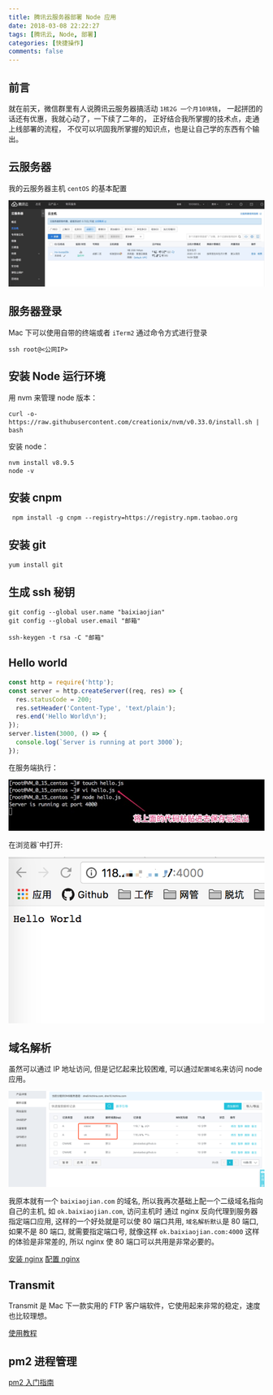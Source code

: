 ```yaml
---
title: 腾讯云服务器部署 Node 应用
date: 2018-03-08 22:22:27
tags: [腾讯云, Node, 部署]
categories: [快捷操作]
comments: false
---
```


## 前言

就在前天，微信群里有人说腾讯云服务器搞活动 `1核2G 一个月10块钱`，
一起拼团的话还有优惠，我就心动了，一下续了二年的，
正好结合我所掌握的技术点，走通上线部署的流程，
不仅可以巩固我所掌握的知识点，也是让自己学的东西有个输出。

<!-- more -->

## 云服务器

我的云服务器主机 `centOS` 的基本配置

![](../imgs/server.jpeg)

## 服务器登录

Mac 下可以使用自带的终端或者 `iTerm2` 通过命令方式进行登录

```
ssh root@<公网IP>
```

## 安装 Node 运行环境

用 nvm 来管理 node 版本：

```
curl -o- https://raw.githubusercontent.com/creationix/nvm/v0.33.0/install.sh | bash
```

安装 node：

```
nvm install v8.9.5
node -v
```

## 安装 cnpm

```
 npm install -g cnpm --registry=https://registry.npm.taobao.org
```

## 安装 git

```
yum install git
```

## 生成 ssh 秘钥

```
git config --global user.name "baixiaojian"
git config --global user.email "邮箱"

ssh-keygen -t rsa -C "邮箱"
```

## Hello world

```js
const http = require('http');
const server = http.createServer((req, res) => {
  res.statusCode = 200;
  res.setHeader('Content-Type', 'text/plain');
  res.end('Hello World\n');
});
server.listen(3000, () => {
  console.log(`Server is running at port 3000`);
});
```

在服务端执行：

![](../imgs/iterm.jpg)

在浏览器`中打开:

![](../imgs/hello.png)

## 域名解析

虽然可以通过 IP 地址访问, 但是记忆起来比较困难, 可以通过`配置域名`来访问 node 应用。

![](../imgs/yuming.png)

我原本就有一个 `baixiaojian.com` 的域名,
所以我再次基础上配一个二级域名指向自己的主机,
如 `ok.baixiaojian.com`, 访问主机时 通过 nginx 反向代理到服务器指定端口应用,
这样的一个好处就是可以使 80 端口共用, `域名解析默认`是 80 端口, 如果不是 80 端口,
就需要指定端口号, 就像这样 `ok.baixiaojian.com:4000` 这样的体验是非常差的,
所以 nginx 使 80 端口可以共用是非常必要的。

[安装 nginx](http://www.baixiaojian.com/nginx/)
[配置 nginx](http://www.baixiaojian.com/nginx%E7%AC%94%E8%AE%B0/#more)

## Transmit

Transmit 是 Mac 下一款实用的 FTP 客户端软件，它使用起来非常的稳定，速度也比较理想。

[使用教程](https://www.hitnology.com/video-813.html)

## pm2 进程管理

[pm2 入门指南](http://www.cnblogs.com/chyingp/p/pm2-documentation.html)
